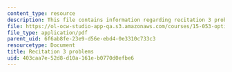 ```yaml
---
content_type: resource
description: This file contains information regarding recitation 3 problems.
file: https://ol-ocw-studio-app-qa.s3.amazonaws.com/courses/15-053-optimization-methods-in-management-science-spring-2013/403caa7e52d8d10a161eb0770d0efbe6_MIT15_053S13_rec03.pdf
file_type: application/pdf
parent_uid: 6f6ab8fe-23e9-d56e-ebd4-0e3310c733c3
resourcetype: Document
title: Recitation 3 problems
uid: 403caa7e-52d8-d10a-161e-b0770d0efbe6
---
```

